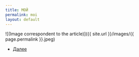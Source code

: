 ```yaml
---
title: МОЙ
permalink: moi
layout: default
---
```



![(Image correspondent to the article)]({{ site.url }}/images/{{ page.permalink }}.jpeg)


+ [Далее](pei)
